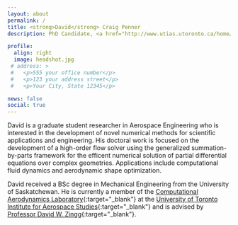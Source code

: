 ```yaml
---
layout: about
permalink: /
title: <strong>David</strong> Craig Penner
description: PhD Candidate, <a href="http://www.utias.utoronto.ca/home/">University of Toronto Institute for Aerospace Studies</a>.

profile:
  align: right
  image: headshot.jpg
 # address: >
 #   <p>555 your office number</p>
 #   <p>123 your address street</p>
 #   <p>Your City, State 12345</p>

news: false
social: true
---
```


David is a graduate student researcher in Aerospace Engineering who is interested in the development of novel numerical methods for scientific applications and engineering. His doctoral work is focused on the development of a high-order flow solver using the generalized summation-by-parts framework for the efficent numerical solution of partial differential equations over complex geometries. Applications include computational fluid dynamics and aerodynamic shape optimization.

David received a BSc degree in Mechanical Engineering from the University of Saskatchewan. He is currently a member of the [Computational Aerodynamics Laboratory](http://www.utias.utoronto.ca/research/computational-aerodynamics/){:target="\_blank"} at the [University of Toronto Institute for Aerospace Studies](http://www.utias.utoronto.ca/){:target="\_blank"} and is advised by [Professor David W. Zingg](http://goldfinger.utias.utoronto.ca/~dwz/){:target="\_blank"}.